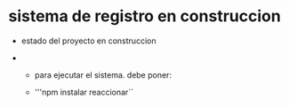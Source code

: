 <h1>sistema de registro en construccion</h1>

- estado del proyecto en construccion

- + para ejecutar el sistema. debe poner:
 
  + '''npm instalar reaccionar´´
